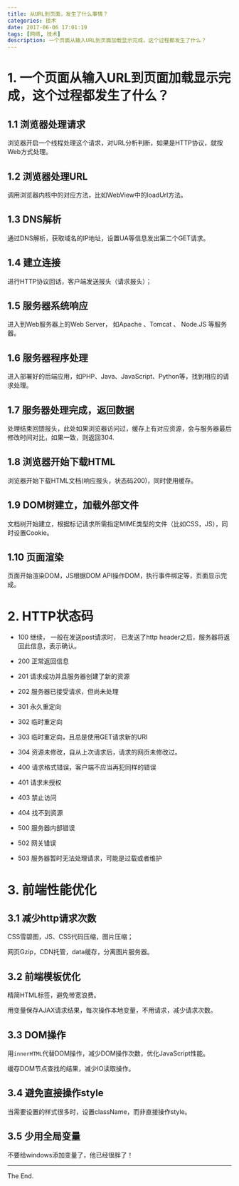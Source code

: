 ```yaml
---
title: 从URL到页面，发生了什么事情？
categories: 技术
date: 2017-06-06 17:01:19
tags: [网络, 技术]
description: 一个页面从输入URL到页面加载显示完成，这个过程都发生了什么？
---
```




# 1. 一个页面从输入URL到页面加载显示完成，这个过程都发生了什么？

## 1.1 浏览器处理请求
浏览器开启一个线程处理这个请求，对URL分析判断，如果是HTTP协议，就按Web方式处理。

## 1.2 浏览器处理URL
调用浏览器内核中的对应方法，比如WebView中的loadUrl方法。

## 1.3 DNS解析
通过DNS解析，获取域名的IP地址，设置UA等信息发出第二个GET请求。

## 1.4 建立连接
进行HTTP协议回话，客户端发送报头（请求报头）；

## 1.5 服务器系统响应
进入到Web服务器上的Web Server， 如Apache 、Tomcat 、 Node.JS 等服务器。

## 1.6 服务器程序处理
进入部署好的后端应用，如PHP、Java、JavaScript、Python等，找到相应的请求处理。

## 1.7 服务器处理完成，返回数据
处理结束回馈报头，此处如果浏览器访问过，缓存上有对应资源，会与服务器最后修改时间对比，如果一致，则返回304.

## 1.8 浏览器开始下载HTML
浏览器开始下载HTML文档(响应报头，状态码200)，同时使用缓存。

## 1.9 DOM树建立，加载外部文件
文档树开始建立，根据标记请求所需指定MIME类型的文件（比如CSS，JS），同时设置Cookie。

## 1.10 页面渲染
页面开始渲染DOM，JS根据DOM API操作DOM，执行事件绑定等，页面显示完成。

# 2. HTTP状态码

 - 100  继续， 一般在发送post请求时， 已发送了http header之后，服务器将返回此信息，表示确认。
 - 200 正常返回信息
 - 201 请求成功并且服务器创建了新的资源
 - 202 服务器已接受请求，但尚未处理
 - 301 永久重定向
 - 302 临时重定向
 - 303 临时重定向，且总是使用GET请求新的URI
 - 304 资源未修改，自从上次请求后，请求的网页未修改过。

 - 400 请求格式错误，客户端不应当再犯同样的错误
 - 401 请求未授权
 - 403 禁止访问
 - 404 找不到资源
 
 - 500 服务器内部错误
 - 502 网关错误
 - 503 服务器暂时无法处理请求，可能是过载或者维护

# 3. 前端性能优化

## 3.1 减少http请求次数
CSS雪碧图，JS、CSS代码压缩，图片压缩；

网页Gzip，CDN托管，data缓存，分离图片服务器。

## 3.2 前端模板优化
精简HTML标签，避免带宽浪费。

用变量保存AJAX请求结果，每次操作本地变量，不用请求，减少请求次数。

## 3.3 DOM操作
用`innerHTML`代替DOM操作，减少DOM操作次数，优化JavaScript性能。

缓存DOM节点查找的结果，减少IO读取操作。

## 3.4 避免直接操作style
当需要设置的样式很多时，设置className，而非直接操作style。

## 3.5 少用全局变量
不要给windows添加变量了，他已经很胖了！


---

The End.
<!--stackedit_data:
eyJoaXN0b3J5IjpbLTEzNzEwODE2MjJdfQ==
-->